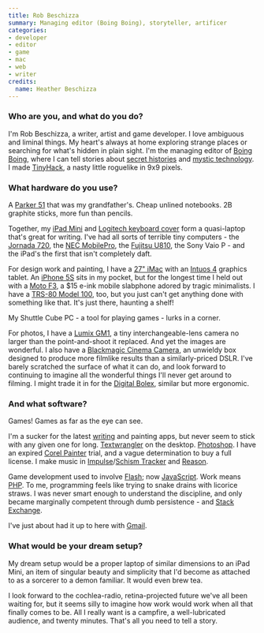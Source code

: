 ```yaml
---
title: Rob Beschizza
summary: Managing editor (Boing Boing), storyteller, artificer
categories:
- developer
- editor
- game
- mac
- web
- writer
credits:
  name: Heather Beschizza
---
```


### Who are you, and what do you do?

I'm Rob Beschizza, a writer, artist and game developer. I love ambiguous and liminal things. My heart's always at home exploring strange places or searching for what's hidden in plain sight. I'm the managing editor of [Boing Boing](http://boingboing.net "The Boing Boing website."), where I can tell stories about [secret histories](http://boingboing.net/2011/10/11/mixtape-of-the-lost-decade.html "Rob's story about secret histories.") and [mystic technology](http://boingboing.net/2012/04/02/antikythera.html "Rob's story about the Antikythera mechanism."). I made [TinyHack][], a nasty little roguelike in 9x9 pixels.

### What hardware do you use?

A [Parker 51][51] that was my grandfather's. Cheap unlined notebooks. 2B graphite sticks, more fun than pencils.

Together, my [iPad Mini][ipad-mini] and [Logitech keyboard cover][ultrathin-keyboard-cover-mini] form a quasi-laptop that's great for writing. I've had all sorts of terrible tiny computers - the [Jornada 720][jornada-720], the [NEC MobilePro][mobilepro-900], the [Fujitsu U810][u810], the Sony Vaio P - and the iPad's the first that isn't completely daft.

For design work and painting, I have a [27" iMac][imac] with an [Intuos 4][intuos] graphics tablet. An [iPhone 5S][iphone-5s] sits in my pocket, but for the longest time I held out with a [Moto F3][motofone-f3], a $15 e-ink mobile slabphone adored by tragic minimalists. I have a [TRS-80 Model 100][trs-80-model-100], too, but you just can't get anything done with something like that. It's just there, haunting a shelf! 

My Shuttle Cube PC - a tool for playing games - lurks in a corner.

For photos, I have a [Lumix GM1][lumix-dmc-gm1], a tiny interchangeable-lens camera no larger than the point-and-shoot it replaced. And yet the images are wonderful. I also have a [Blackmagic Cinema Camera][cinema-camera], an unwieldy box designed to produce more filmlike results than a similarly-priced DSLR. I've barely scratched the surface of what it can do, and look forward to continuing to imagine all the wonderful things I'll never get around to filming. I might trade it in for the [Digital Bolex][d16-cinema-camera], similar but more ergonomic.

### And what software?

Games! Games as far as the eye can see.

I'm a sucker for the latest [writing][ia-writer] and painting apps, but never seem to stick with any given one for long. [Textwrangler][] on the desktop. [Photoshop][]. I have an expired [Corel Painter][painter] trial, and a vague determination to buy a full license. I make music in [Impulse][impulse-tracker]/[Schism Tracker][schism-tracker] and [Reason][].

Game development used to involve [Flash][]; now [JavaScript][]. Work means [PHP][]. To me, programming feels like trying to snake drains with licorice straws. I was never smart enough to understand the discipline, and only became marginally competent through dumb persistence - and [Stack Exchange][stack-exchange].

I've just about had it up to here with [Gmail][].

### What would be your dream setup?

My dream setup would be a proper laptop of similar dimensions to an iPad Mini, an item of singular beauty and simplicity that I'd become as attached to as a sorcerer to a demon familiar. It would even brew tea.

I look forward to the cochlea-radio, retina-projected future we've all been waiting for, but it seems silly to imagine how work would work when all that finally comes to be. All I really want is a campfire, a well-lubricated audience, and twenty minutes. That's all you need to tell a story.

[ultrathin-keyboard-cover-mini]: https://www.logitech.com/en-us/product/ultrathin-keyboard-mini "A cover and keyboard for the iPad Mini."
[u810]: https://www.cnet.com/products/fujitsu-lifebook-u810-mini-notebook-5-6-vista-home-premium-1-gb-ram-40-gb-hdd-series/ "An ultramobile PC device."
[51]: https://en.wikipedia.org/wiki/Parker_51 "A fountain pen."
[ipad-mini]: https://www.apple.com/ipad-mini/ "A 7.9 inch tablet device."
[intuos]: https://www.wacom.com/en-us/products/pen-tablets/intuos "A pen tablet."
[imac]: https://www.apple.com/imac/ "An all-in-one computer."
[iphone-5s]: https://en.wikipedia.org/wiki/IPhone_5S "A smartphone."
[trs-80-model-100]: https://en.wikipedia.org/wiki/TRS-80_Model_100 "A portable computer."
[mobilepro-900]: https://en.wikipedia.org/wiki/MobilePro#MobilePro_900 "A Windows CE hand-held PC."
[motofone-f3]: https://en.wikipedia.org/wiki/Motofone_f3 "A GSM mobile phone."
[jornada-720]: https://www.amazon.com/Hewlett-Packard-Jornada-720-Handheld/dp/B00004ZEPB "A hand-held computer."
[cinema-camera]: https://www.blackmagicdesign.com/products/cinemacameras "A digital film camera."
[d16-cinema-camera]: http://www.digitalbolex.com/shop/d16-cinema-camera/ "A digital film camera."
[lumix-dmc-gm1]: https://en.wikipedia.org/wiki/Panasonic_Lumix_DMC-GM1 "A 16.38 megapixel Micro Four Thirds camera."
[reason]: https://www.propellerheads.se/reason "A virtual studio rack for creating music."
[impulse-tracker]: https://en.wikipedia.org/wiki/Impulse_Tracker "A DOS-based music sequencer."
[ia-writer]: https://ia.net/writer/updates/ia-writer-for-mac "A full-screen writing tool for the Mac."
[gmail]: https://mail.google.com/mail/ "Web-based email."
[tinyhack]: https://boingboing.net/rob/tinyhack/ "A web-based rogue-like game."
[textwrangler]: http://www.barebones.com/products/textwrangler/ "A free, powerful text editor for the Mac."
[schism-tracker]: http://schismtracker.org/wiki/Schism%20Tracker "Audio creation software."
[stack-exchange]: https://stackexchange.com/ "A question and answer service."
[flash]: https://en.wikipedia.org/wiki/Adobe_Flash "A software and animation editor."
[javascript]: https://en.wikipedia.org/wiki/JavaScript "An interpreted scripting language."
[painter]: https://www.painterartist.com/en/product/paint-program/ "Digital art software."
[php]: http://php.net/ "An interpreted scripting language."
[photoshop]: https://www.adobe.com/products/photoshop.html "A bitmap image editor."
